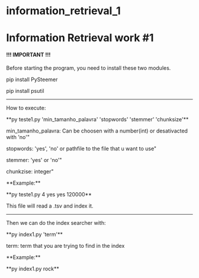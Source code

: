 # information_retrieval_1

<h1>Information Retrieval work #1</h1>

<h4>!!! IMPORTANT !!!</h4>

<p>Before starting the program, you need to install these two modules.

<p>pip install PySteemer
<p>pip install psutil

---------------

<h7>How to execute:</h7>

<p>**py teste1.py 'min_tamanho_palavra' 'stopwords' 'stemmer' 'chunksize'**

<p>min_tamanho_palavra: Can be choosen with a number(int) or desativacted with 'no'"
<p>stopwords: 'yes', 'no' or pathfile to the file that u want to use"
<p>stemmer: 'yes' or 'no'"
<p>chunkzise: integer"

<p>**Example:**
<p>**py teste1.py 4 yes yes 120000**

<p>This file will read a .tsv and index it.

---------------

<p>Then we can do the index searcher with:

<p>**py index1.py 'term'**

<p>term: term that you are trying to find in the index

<p>**Example:**
<p>**py index1.py rock**
